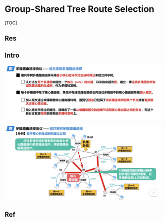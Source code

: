 # Group-Shared Tree Route Selection

[TOC]



## Res


## Intro
![](../../../../../../../../../Assets/Pics/Screenshot%202023-05-19%20at%2011.42.54%20AM.png)

![](../../../../../../../../../Assets/Pics/Screenshot%202023-05-19%20at%2011.46.30%20AM.png)

## Ref

